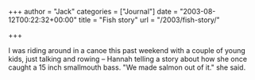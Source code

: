 +++
author = "Jack"
categories = ["Journal"]
date = "2003-08-12T00:22:32+00:00"
title = "Fish story"
url = "/2003/fish-story/"

+++

I was riding around in a canoe this past weekend with a couple of young kids, just talking and rowing &#8211; Hannah telling a story about how she once caught a 15 inch smallmouth bass. "We made salmon out of it." she said.